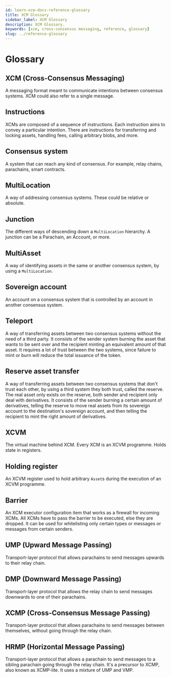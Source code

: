 ```yaml
---
id: learn-xcm-docs-reference-glossary
title: XCM Glossary
sidebar_label: XCM Glossary
description: XCM Glossary.
keywords: [xcm, cross-consensus messaging, reference, glossary]
slug: ../reference-glossary
---
```


# Glossary

## XCM (Cross-Consensus Messaging)

A messaging format meant to communicate intentions between consensus systems. XCM could also refer
to a single message.

## Instructions

XCMs are composed of a sequence of instructions. Each instruction aims to convey a particular
intention. There are instructions for transferring and locking assets, handling fees, calling
arbitrary blobs, and more.

## Consensus system

A system that can reach any kind of consensus. For example, relay chains, parachains, smart
contracts.

## MultiLocation

A way of addressing consensus systems. These could be relative or absolute.

## Junction

The different ways of descending down a `MultiLocation` hierarchy. A junction can be a Parachain, an
Account, or more.

## MultiAsset

A way of identifying assets in the same or another consensus system, by using a `MultiLocation`.

## Sovereign account

An account on a consensus system that is controlled by an account in another consensus system.

## Teleport

A way of transferring assets between two consensus systems without the need of a third party. It
consists of the sender system burning the asset that wants to be sent over and the recipient minting
an equivalent amount of that asset. It requires a lot of trust between the two systems, since
failure to mint or burn will reduce the total issuance of the token.

## Reserve asset transfer

A way of transferring assets between two consensus systems that don't trust each other, by using a
third system they both trust, called the reserve. The real asset only exists on the reserve, both
sender and recipient only deal with derivatives. It consists of the sender burning a certain amount
of derivatives, telling the reserve to move real assets from its sovereign account to the
destination's sovereign account, and then telling the recipient to mint the right amount of
derivatives.

## XCVM

The virtual machine behind XCM. Every XCM is an XCVM programme. Holds state in registers.

## Holding register

An XCVM register used to hold arbitrary `Asset`s during the execution of an XCVM programme.

## Barrier

An XCM executor configuration item that works as a firewall for incoming XCMs. All XCMs have to pass
the barrier to be executed, else they are dropped. It can be used for whitelisting only certain
types or messages or messages from certain senders.

## UMP (Upward Message Passing)

Transport-layer protocol that allows parachains to send messages upwards to their relay chain.

## DMP (Downward Message Passing)

Transport-layer protocol that allows the relay chain to send messages downwards to one of their
parachains.

## XCMP (Cross-Consensus Message Passing)

Transport-layer protocol that allows parachains to send messages between themselves, without going
through the relay chain.

## HRMP (Horizontal Message Passing)

Transport-layer protocol that allows a parachain to send messages to a sibling parachain going
through the relay chain. It's a precursor to XCMP, also known as XCMP-lite. It uses a mixture of UMP
and VMP.
